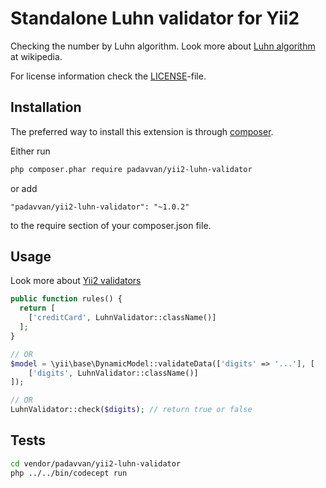 # Standalone Luhn validator for Yii2

Checking the number by Luhn algorithm. Look more about [Luhn algorithm](luhn) at wikipedia.

For license information check the [LICENSE](license)-file.

## Installation

The preferred way to install this extension is through [composer].

Either run
```bash
php composer.phar require padavvan/yii2-luhn-validator
```
or add
```
"padavvan/yii2-luhn-validator": "~1.0.2"
```
to the require section of your composer.json file.

## Usage
Look more about [Yii2 validators](http://www.yiiframework.com/doc-2.0/guide-input-validation.html)

```php
public function rules() {
  return [
    ['creditCard', LuhnValidator::className()]
  ];
}

// OR
$model = \yii\base\DynamicModel::validateData(['digits' => '...'], [
    ['digits', LuhnValidator::className()]
]);

// OR
LuhnValidator::check($digits); // return true or false
```

## Tests
```bash
cd vendor/padavvan/yii2-luhn-validator
php ../../bin/codecept run
```

[composer]: https://getcomposer.org/download/
[luhn]: https://en.wikipedia.org/wiki/Luhn_algorithm
[license]: https://github.com/padaVVan/yii2-luhn-validator/blob/master/LICENSE
